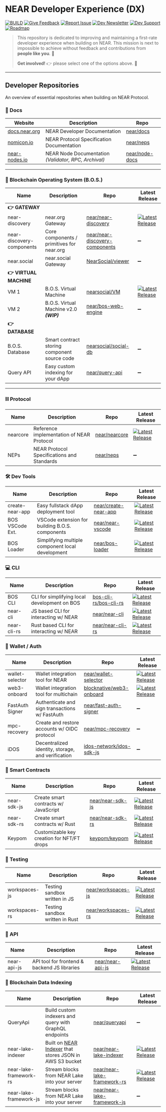 # NEAR Developer Experience (DX)

[![BUILD](https://img.shields.io/badge/BUILD-03BE09)](https://docs.near.org/bos/)
[![Give Feedback](https://img.shields.io/badge/Give_Feedback-F9F502)](https://github.com/near/DX/issues/new/choose)
[![Report Issue](https://img.shields.io/badge/Report_Issue-BE0303)](https://github.com/near/DX/issues/new?assignees=&labels=&projects=&template=%F0%9F%90%9E-bug-report.md&title=[BUG])
[![Dev Newsletter](https://img.shields.io/badge/Developer_Newsletter-0087E5)](https://forms.gle/RWQceqPPhN1i8gdb8)
[![Dev Support](https://img.shields.io/badge/Dev_Support-white.svg?logo=stackoverflow)](https://stackoverflow.com/questions/tagged/nearprotocol)
[![Roadmap](https://img.shields.io/badge/Roadmap-purple)](https://github.com/orgs/near/projects/75/views/10)

> This repository is dedicated to improving and maintaining a first-rate developer experience when building on NEAR. This mission is next to impossible to achieve without feedback and contributions from **people like you**. 🫵
>
> **Get involved!** 👉 please select one of the options above. 🙏
>

---

## Developer Repositories

An overview of essential repositories when building on NEAR Protocol.

### 📝 Docs

| Website      | Description | Repo |
| ----------- | ----------- | --- |
|[docs.near.org](https://docs.near.org) | NEAR Developer Documentation |[near/docs](https://github.com/near/docs)
|[nomicon.io](https://nomicon.io)| NEAR Protocol Specification Documentation | [near/neps](https://github.com/near/neps)
|[near-nodes.io](https://near-nodes.io)| NEAR Node Documentation _(Validator, RPC, Archival)_ |[near/node-docs](https://github.com/near/node-docs)

---

### 🚀 Blockchain Operating System (B.O.S.)

| Name      | Description | Repo | Latest Release |
| ----------- | ----------- | --- |--|
|**👉 GATEWAY**||||
| near-discovery    | near.org Gateway  |[near/near-discovery](https://github.com/near/near-discovery)| [![Latest Release](https://img.shields.io/github/v/release/near/near-discovery?label=)](https://github.com/near/near-discovery/releases)
| near-discovery-components | Core components / primitives for near.org | [near/near-discovery-components](https://github.com/near/near-discovery-components)| ➖
| near.social | near.social Gateway | [NearSocial/viewer](https://github.com/NearSocial/viewer) | ➖
|**👉 VIRTUAL MACHINE**||||
| VM 1   | B.O.S. Virtual Machine  | [nearsocial/VM](https://github.com/NearSocial/VM) |[![Latest Release](https://img.shields.io/github/v/release/nearsocial/vm?label=)](https://github.com/nearsocial/vm/releases)
| VM 2 | B.O.S. Virtual Machine v2.0 ***(WIP)*** | [near/bos-web-engine](https://github.com/near/bos-web-engine) |➖
|**👉 DATABASE**||||
| B.O.S. Database | Smart contract storing component source code | [nearsocial/social-db](https://github.com/NearSocial/social-db)|➖
| Query API | Easy custom indexing for your dApp |[near/query-api](https://github.com/near/queryapi)|➖

---

### ⛓️ Protocol

| Name      | Description | Repo | Latest Release |
| ----------- | ----------- | --- | --- |
| nearcore | Reference implementation of NEAR Protocol  |[near/nearcore](https://github.com/near/nearcore)|[![Latest Release](https://img.shields.io/github/v/release/near/nearcore?label=)](https://github.com/near/nearcore/releases)
| NEPs | NEAR Protocol Specifications and Standards  |[near/neps](https://github.com/near/neps)| ➖

### 🛠️ Dev Tools

| Name      | Description | Repo | Latest Release |
| ----------- | ----------- | --- |--|
| create-near-app | Easy fullstack dApp deployment tool |[near/create-near-app](https://github.com/near/create-near-app)|[![Latest Release](https://img.shields.io/github/v/release/near/create-near-app?label=)](https://github.com/near/create-near-app/releases)
| BOS VSCode Ext. | VSCode extension for building B.O.S. components | [near/near-vscode](https://github.com/near/near-vscode) | [![Latest Release](https://img.shields.io/github/v/release/near/near-vscode?label=)](https://github.com/near/near-vscode/releases)
| BOS Loader | Simplifying multiple component local development |[near/bos-loader](https://github.com/near/bos-loader)|[![Latest Release](https://img.shields.io/github/v/release/near/bos-loader?label=)](https://github.com/near/bos-loader/releases)

### 💻 CLI

| Name      | Description | Repo | Latest Release |
| ----------- | ----------- | --- |--|
| BOS CLI | CLI for simplifying local development on BOS | [bos-cli-rs/bos-cli-rs](https://github.com/bos-cli-rs/bos-cli-rs) | [![Latest Release](https://img.shields.io/github/v/release/bos-cli-rs/bos-cli-rs?label=)](https://github.com/bos-cli-rs/bos-cli-rs/releases)
| near-cli | JS based CLI for interacting w/ NEAR | [near/near-cli](https://github.com/near/near-cli)|[![Latest Release](https://img.shields.io/github/v/release/near/near-cli?label=)](https://github.com/near/near-cli/releases)
| near-cli-rs| Rust based CLI for interacting w/ NEAR | [near/near-cli-rs](https://github.com/near/near-cli-rs)| [![Latest Release](https://img.shields.io/github/v/release/near/near-cli-rs?label=)](https://github.com/near/near-cli-rs/releases)

### 🔑 Wallet / Auth

| Name      | Description | Repo | Latest Release |
| ----------- | ----------- | --- | --- |
| wallet-selector |Wallet integration tool for NEAR|[near/wallet-selector](https://github.com/near/wallet-selector)|[![Latest Release](https://img.shields.io/github/v/release/near/wallet-selector?label=)](https://github.com/near/wallet-selector/releases)
| web3-onboard | Wallet integration tool for multichain |[blocknative/web3-onboard](https://github.com/blocknative/web3-onboard)|[![Latest Release](https://img.shields.io/github/v/release/blocknative/web3-onboard?label=)](https://github.com/blocknative/web3-onboard/releases)
| FastAuth Signer | Authenticate and sign transactions w/ FastAuth |[near/fast-auth-signer](https://github.com/near/fast-auth-signer)|➖
| mpc-recovery | Create and restore accounts w/ OIDC protocol|[near/mpc-recovery](https://github.com/near/mpc-recovery)|➖
| iDOS | Decentralized identity, storage, and verification | [idos-network/idos-sdk-js](https://github.com/idos-network/idos-sdk-js)|➖

### 📝 Smart Contracts

| Name      | Description | Repo | Latest Release |
| ----------- | ----------- | --- |---|
| near-sdk-js|Create smart contracts w/ JavaScript | [near/near-sdk-js](https://github.com/near/near-sdk-js) | [![Latest Release](https://img.shields.io/github/v/release/near/near-sdk-js?label=)](https://github.com/near/near-sdk-js/releases)
| near-sdk-rs|Create smart contracts w/ Rust | [near/near-sdk-rs](https://github.com/near/near-sdk-rs)| [![Latest Release](https://img.shields.io/github/v/release/near/near-sdk-rs?label=)](https://github.com/near/near-sdk-rs/releases)
| Keypom | Customizable key creation for NFT/FT drops  |[keypom/keypom](https://github.com/keypom/keypom)|[![Latest Release](https://img.shields.io/github/v/release/keypom/keypom?label=)](https://github.com/keypom/keypom/releases)

### 🧪 Testing

| Name      | Description | Repo | Latest Release |
| ----------- | ----------- | --- | --- |
| workspaces-js| Testing sandbox written in JS  |[near/workspaces-js](https://github.com/near/workspaces-js)|[![Latest Release](https://img.shields.io/github/v/release/near/near-workspaces-js?label=)](https://github.com/near/near-workspaces-js/releases)
| workspaces-rs| Testing sandbox written in Rust |[near/workspaces-rs](https://github.com/near/workspaces-rs)|[![Latest Release](https://img.shields.io/github/v/release/near/near-workspaces-rs?label=)](https://github.com/near/near-workspaces-rs/releases)

### 🔌 API

| Name      | Description | Repo | Latest Release |
| ----------- | ----------- | --- | --- |
| near-api-js | API tool for frontend & backend JS libraries |[near/near-api-js](https://github.com/near/near-api-js)|[![Latest Release](https://img.shields.io/github/v/release/near/near-api-js?label=)](https://github.com/near/near-api-js/releases)

### 🔎 Blockchain Data Indexing

| Name      | Description | Repo | Latest Release |
| ----------- | ----------- | --- | --- |
| QueryApi | Build custom indexers and query with GraphQL endpoints|[near/queryapi](https://github.com/near/queryapi)|➖
| near-lake-indexer | Built on [NEAR Indexer](https://github.com/near/nearcore/tree/master/chain/indexer) that stores JSON in AWS S3 bucket  |[near/near-lake-indexer](https://github.com/near/near-lake-indexer)|[![Latest Release](https://img.shields.io/github/v/release/near/near-lake-indexer?label=)](https://github.com/near/near-lake-indexer/releases)
| near-lake-framework-rs | Stream blocks from NEAR Lake into your server |[near/near-lake-framework-rs](https://github.com/near/near-lake-framework-rs)|[![Latest Release](https://img.shields.io/github/v/release/near/near-lake-framework-rs?label=)](https://github.com/near/near-lake-framework-rs/releases)
| near-lake-framework-js | Stream blocks from NEAR Lake into your server |[near/near-lake-framework-js](https://github.com/near/near-lake-framework-js)| ➖
